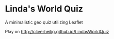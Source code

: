Linda's World Quiz
==================

A minimalistic geo quiz utilizing Leaflet

Play on http://oliverheilig.github.io/LindasWorldQuiz
